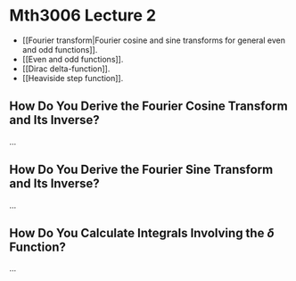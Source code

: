 # Mth3006 Lecture 2

- [[Fourier transform|Fourier cosine and sine transforms for general even and odd functions]].
- [[Even and odd functions]].
- [[Dirac delta-function]].
- [[Heaviside step function]].

## How Do You Derive the Fourier Cosine Transform and Its Inverse?

…

## How Do You Derive the Fourier Sine Transform and Its Inverse?

…

## How Do You Calculate Integrals Involving the $\delta$ Function?

…

